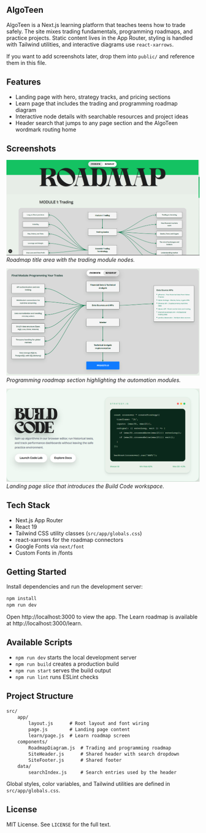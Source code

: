 ## AlgoTeen

AlgoTeen is a Next.js learning platform that teaches teens how to trade safely. The site mixes trading fundamentals, programming roadmaps, and practice projects. Static content lives in the App Router, styling is handled with Tailwind utilities, and interactive diagrams use `react-xarrows`.

If you want to add screenshots later, drop them into `public/` and reference them in this file.

## Features

- Landing page with hero, strategy tracks, and pricing sections
- Learn page that includes the trading and programming roadmap diagram
- Interactive node details with searchable resources and project ideas
- Header search that jumps to any page section and the AlgoTeen wordmark routing home

## Screenshots

![Roadmap overview](./public/roadmap2.png)
_Roadmap title area with the trading module nodes._

![Programming modules](./public/roadmap.png)
_Programming roadmap section highlighting the automation modules._

![Build Code panel](./public/build%20code.png)
_Landing page slice that introduces the Build Code workspace._

## Tech Stack

- Next.js App Router
- React 19
- Tailwind CSS utility classes (`src/app/globals.css`)
- react-xarrows for the roadmap connectors
- Google Fonts via `next/font`
- Custom Fonts in /fonts

## Getting Started

Install dependencies and run the development server:

```bash
npm install
npm run dev
```

Open http://localhost:3000 to view the app. The Learn roadmap is available at http://localhost:3000/learn.

## Available Scripts

- `npm run dev` starts the local development server
- `npm run build` creates a production build
- `npm run start` serves the build output
- `npm run lint` runs ESLint checks

## Project Structure

```
src/
	app/
		layout.js      # Root layout and font wiring
		page.js        # Landing page content
		learn/page.js  # Learn roadmap screen
	components/
		RoadmapDiagram.js  # Trading and programming roadmap
		SiteHeader.js      # Shared header with search dropdown
		SiteFooter.js      # Shared footer
	data/
		searchIndex.js     # Search entries used by the header
```

Global styles, color variables, and Tailwind utilities are defined in `src/app/globals.css`.

## License

MIT License. See `LICENSE` for the full text.
